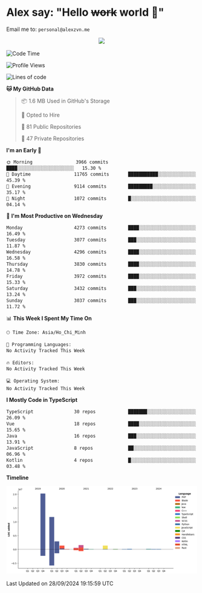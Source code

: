 # Alex say: "Hello ~~work~~ world 🐾"
Email me to: `personal@alexzvn.me`


<p align=center>
  <a href="https://skillicons.dev">
    <img src="https://skillicons.dev/icons?i=ts,js,php,nodejs,bun,vue,nuxt,react,svelte,tauri,laravel,rust,mongodb,docker,electron,redis,rabbitmq,tailwind,git,cloudflare,elysia,mysql,nginx,rollupjs,sentry,ubuntu,yarn,html,css,vite" />
  </a>
</p>

<!--START_SECTION:waka-->
![Code Time](http://img.shields.io/badge/Code%20Time-1%2C066%20hrs%2055%20mins-blue)

![Profile Views](http://img.shields.io/badge/Profile%20Views-1-blue)

![Lines of code](https://img.shields.io/badge/From%20Hello%20World%20I%27ve%20Written-40.6%20million%20lines%20of%20code-blue)

**🐱 My GitHub Data** 

> 📦 1.6 MB Used in GitHub's Storage 
 > 
> 💼 Opted to Hire
 > 
> 📜 81 Public Repositories 
 > 
> 🔑 47 Private Repositories 
 > 
**I'm an Early 🐤** 

```text
🌞 Morning                3966 commits        ████░░░░░░░░░░░░░░░░░░░░░   15.30 % 
🌆 Daytime                11765 commits       ███████████░░░░░░░░░░░░░░   45.39 % 
🌃 Evening                9114 commits        █████████░░░░░░░░░░░░░░░░   35.17 % 
🌙 Night                  1072 commits        █░░░░░░░░░░░░░░░░░░░░░░░░   04.14 % 
```
📅 **I'm Most Productive on Wednesday** 

```text
Monday                   4273 commits        ████░░░░░░░░░░░░░░░░░░░░░   16.49 % 
Tuesday                  3077 commits        ███░░░░░░░░░░░░░░░░░░░░░░   11.87 % 
Wednesday                4296 commits        ████░░░░░░░░░░░░░░░░░░░░░   16.58 % 
Thursday                 3830 commits        ████░░░░░░░░░░░░░░░░░░░░░   14.78 % 
Friday                   3972 commits        ████░░░░░░░░░░░░░░░░░░░░░   15.33 % 
Saturday                 3432 commits        ███░░░░░░░░░░░░░░░░░░░░░░   13.24 % 
Sunday                   3037 commits        ███░░░░░░░░░░░░░░░░░░░░░░   11.72 % 
```


📊 **This Week I Spent My Time On** 

```text
🕑︎ Time Zone: Asia/Ho_Chi_Minh

💬 Programming Languages: 
No Activity Tracked This Week

🔥 Editors: 
No Activity Tracked This Week

💻 Operating System: 
No Activity Tracked This Week
```

**I Mostly Code in TypeScript** 

```text
TypeScript               30 repos            ███████░░░░░░░░░░░░░░░░░░   26.09 % 
Vue                      18 repos            ████░░░░░░░░░░░░░░░░░░░░░   15.65 % 
Java                     16 repos            ███░░░░░░░░░░░░░░░░░░░░░░   13.91 % 
JavaScript               8 repos             ██░░░░░░░░░░░░░░░░░░░░░░░   06.96 % 
Kotlin                   4 repos             █░░░░░░░░░░░░░░░░░░░░░░░░   03.48 % 
```



**Timeline**

![Lines of Code chart](https://raw.githubusercontent.com/alexzvn/alexzvn/main/assets/bar_graph.png)


 Last Updated on 28/09/2024 19:15:59 UTC
<!--END_SECTION:waka-->
